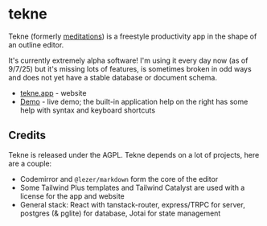 # tekne

Tekne (formerly [meditations](https://github.com/upvalue/tekne/tree/meditations-stable)) is a
freestyle productivity app in the shape of an outline editor.

It's currently extremely alpha software! I'm using it every day now (as of 9/7/25) but it's missing
lots of features, is sometimes broken in odd ways and does not yet have a stable database or
document schema.

- [tekne.app](https://tekne.app) - website
- [Demo](https://demo.tekne.app) - live demo; the built-in application help on the right
  has some help with syntax and keyboard shortcuts 

## Credits

Tekne is released under the AGPL. Tekne depends on a lot of projects, here are a couple:

- Codemirror and `@lezer/markdown` form the core of the editor 
- Some Tailwind Plus templates and Tailwind Catalyst are used with a license for the app and website
- General stack: React with tanstack-router, express/TRPC for server, postgres (& pglite) for
  database, Jotai for state management

